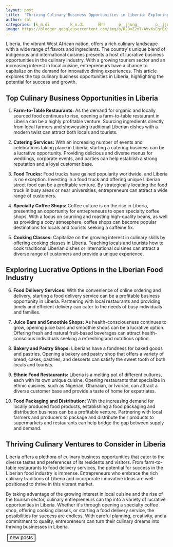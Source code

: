 ```yaml
---
layout: post
title:  "Thriving Culinary Business Opportunities in Liberia: Exploring Lucrative Ventures"
author: sal
categories: [k_m.di 		k_m.di		묭디		p__jjung_ 		p__jjung_		김필정		hwawonii 		hwawonii		화원		,s2.suin 		s2.suin		이 수인	 ji__yeong__ 		ji__yeong__		197_winter 		197_winter		Yooha Na		sh__11.5 		sh__11.5		,두부맘 수현		x_hyeon2 		x_hyeon2		현쨩		chaeninii__ 		chaeninii__		ㅊHㅊH🐰		lucy_kim_0909 		lucy_kim_0909		Lucy💕pilates instructor		,loeweruby 		loeweruby		김지민		_eunbli_ng 		_eunbli_ng		조은주		mybluemidnight 		mybluemidnight		한채린 𝙉𝙄𝙉𝙄 ☻		syxx_e 		,syxx_e		ilovemuffinmochi 		ilovemuffinmochi		taera_official 		taera_official		taera 태라		lovely.mii_ 		lovely.mii_		🌹 장지민		iiiliiiliilli 		,iiiliiiliilli		🥩		popoyehh 		popoyehh		kjyxx_ 		kjyxx_		지 영 		esoo_170 		esoo_170		ESOO🔒		,lilijinx_ 		lilijinx_		예니니🐣		_xxmxmxx 		_xxmxmxx		美美 [미미]		hong__coach 		hong__coach		홍코치 LC		lub_yoons2 		,lub_yoons2		.박나윤 NAYOON 🍑 플러스사이즈모델		gopa.noona 		gopa.noona		전지은		yeori_one 		yeori_one		허 여원		95.yeon 		95.yeon		,𝐘		namsoheess 		namsoheess		남 소희		ksh__0727 		ksh__0727		Songhee Kim		angel_hana1 		angel_hana1		나나♥️		,lee_ha_na__ 		lee_ha_na__		이하나		umum___a 		umum___a		무무		bibi.babi.boo 		bibi.babi.boo		정비비		im._.eul 		,im._.eul		가을이		c.haee_ 		c.haee_		R I N I 🌹		khyunee_ 		khyunee_		데이토프·켜니		rox0x0x_ 		rox0x0x_		,연		9.ye___na 		9.ye___na		2eji_1208 		2eji_1208		이은지		ming_ouo_ 		ming_ouo_		트위밍		yejin_3743 		,yejin_3743		su.love0718 		su.love0718		수연		honey___vivi 		honey___vivi		𝐇𝐨𝐧𝐞𝐲❤️		rench_co 		rench_co		Limjieun 🇰🇷		,z_hyunee 		z_hyunee		지현		ggotbbang_official 		ggotbbang_official		정소연		2.21ml 		2.21ml		Nakss🐰		planet__100 		,planet__100		프리다이빙 빽강사 l 백승연ㅣ🪐유니버스 프리다이빙		0y_joo0 		0y_joo0		윤주Yunju🇰🇷		o3x27 		o3x27		soniaa_yoo 		soniaa_yoo		sᴏɴɪᴀ ʏ 소니아 l 운동하는디자이너		,chae0804 		chae0804		철인3종 ChaeGo 👍🏻 민채Go		pilath_eunji 		pilath_eunji		필라트은지 (체형교정홈트 •필라테스)		h__yeoni59 		h__yeoni59		박현이		_jena_k 		,_jena_k		𝐉𝐄𝐍𝐀		jheechu 		jheechu		🦋𝒉𝒆𝒆𝒄𝒉𝒖(𝒎𝒐𝒅𝒆𝒍•𝒄𝒓𝒆𝒂𝒕𝒆𝒓•𝑩𝑱) ❣︎ | 릴스장인💡		lovelyeh0225 		lovelyeh0225		예니잉		ji_0s_ 		ji_0s_		,jinnybearxx 		jinnybearxx		Sungjin Kim		zlzlzlzl.__ 		zlzlzlzl.__		Hyun Ah		raemi_blossom 		raemi_blossom		Ｍｉｒａｅ 🇰🇷🇨🇦		_i.magine_]
image: https://blogger.googleusercontent.com/img/b/R29vZ2xl/AVvXsEgrEXtxiqJ8WWKwzEfJu7e9K1LoR9hzaoitsEoewgXyQSCX4AU79FR794zhd2RGt4g3ECz3cLB-GCI5foSq-aZAsXHX6POleOd2-wAuLN5-Qb6sMJbFa1GFGl4p5udpOzXmMvSNNnRJbeDEVaII2HKrpqyFkRkpPvScXxZ44pXTFmyjIvT1z2BGZwPAeRs/s1600/images%20%282%29.jpeg
---
```







<p>Liberia, the vibrant West African nation, offers a rich culinary landscape with a wide range of flavors and ingredients. The country's unique blend of indigenous and international cuisines presents a host of lucrative business opportunities in the culinary industry. With a growing tourism sector and an increasing interest in local cuisine, entrepreneurs have a chance to capitalize on the demand for innovative dining experiences. This article explores the top culinary business opportunities in Liberia, highlighting the potential for success and growth.</p>
<h2>Top Culinary Business Opportunities in Liberia</h2>
<ol>
<li>
<p><strong>Farm-to-Table Restaurants:</strong> As the demand for organic and locally sourced food continues to rise, opening a farm-to-table restaurant in Liberia can be a highly profitable venture. Sourcing ingredients directly from local farmers and showcasing traditional Liberian dishes with a modern twist can attract both locals and tourists.</p>
</li>
<li>
<p><strong>Catering Services:</strong> With an increasing number of events and celebrations taking place in Liberia, starting a catering business can be a lucrative opportunity. Providing delicious and diverse menus for weddings, corporate events, and parties can help establish a strong reputation and a loyal customer base.</p>
</li>
<li>
<p><strong>Food Trucks:</strong> Food trucks have gained popularity worldwide, and Liberia is no exception. Investing in a food truck and offering unique Liberian street food can be a profitable venture. By strategically locating the food truck in busy areas or near universities, entrepreneurs can attract a wide range of customers.</p>
</li>
<li>
<p><strong>Specialty Coffee Shops:</strong> Coffee culture is on the rise in Liberia, presenting an opportunity for entrepreneurs to open specialty coffee shops. With a focus on sourcing and roasting high-quality beans, as well as providing a cozy atmosphere, coffee shops can become popular destinations for locals and tourists seeking a caffeine fix.</p>
</li>
<li>
<p><strong>Cooking Classes:</strong> Capitalize on the growing interest in culinary skills by offering cooking classes in Liberia. Teaching locals and tourists how to cook traditional Liberian dishes or international cuisines can attract a diverse range of customers and provide a unique experience.</p>
</li>
</ol>
<h2>Exploring Lucrative Options in the Liberian Food Industry</h2>
<ol start="6">
<li>
<p><strong>Food Delivery Services:</strong> With the convenience of online ordering and delivery, starting a food delivery service can be a profitable business opportunity in Liberia. Partnering with local restaurants and providing timely and efficient delivery can cater to the needs of busy individuals and families.</p>
</li>
<li>
<p><strong>Juice Bars and Smoothie Shops:</strong> As health-consciousness continues to grow, opening juice bars and smoothie shops can be a lucrative option. Offering fresh and natural fruit-based beverages can attract health-conscious individuals seeking a refreshing and nutritious option.</p>
</li>
<li>
<p><strong>Bakery and Pastry Shops:</strong> Liberians have a fondness for baked goods and pastries. Opening a bakery and pastry shop that offers a variety of bread, cakes, pastries, and desserts can satisfy the sweet tooth of both locals and tourists.</p>
</li>
<li>
<p><strong>Ethnic Food Restaurants:</strong> Liberia is a melting pot of different cultures, each with its own unique cuisine. Opening restaurants that specialize in ethnic cuisines, such as Nigerian, Ghanaian, or Ivorian, can attract a diverse customer base and provide a taste of home for expatriates.</p>
</li>
<li>
<p><strong>Food Packaging and Distribution:</strong> With the increasing demand for locally produced food products, establishing a food packaging and distribution business can be a profitable venture. Partnering with local farmers and producers to package and distribute their products to supermarkets and restaurants can help bridge the gap between supply and demand.</p>
</li>
</ol>
<h2>Thriving Culinary Ventures to Consider in Liberia</h2>
<p>Liberia offers a plethora of culinary business opportunities that cater to the diverse tastes and preferences of its residents and visitors. From farm-to-table restaurants to food delivery services, the potential for success in the Liberian food industry is immense. Entrepreneurs who embrace the rich culinary traditions of Liberia and incorporate innovative ideas are well-positioned to thrive in this vibrant market.</p>
<p>By taking advantage of the growing interest in local cuisine and the rise of the tourism sector, culinary entrepreneurs can tap into a variety of lucrative opportunities in Liberia. Whether it's through opening a specialty coffee shop, offering cooking classes, or starting a food delivery service, the possibilities for success are endless. With careful planning, creativity, and a commitment to quality, entrepreneurs can turn their culinary dreams into thriving businesses in Liberia.</p>









<a id="show_id" onclick="document.getElementById('spoiler_id').style.display=''; document.getElementById('show_id').style.display='none';"></a><span id="spoiler_id" style="display: none;"><a class="link" onclick="document.getElementById('spoiler_id').style.display='none'; document.getElementById('show_id').style.display='';"></a>
<div style="background-color: rgba(0, 0, 0, 0); margin: 1px;">
<div class="smallfont"><i><span style="font-size: 16px; font-weight: bold; margin-right: 3px;"></span></i><input onclick="if (this.parentNode.parentNode.getElementsByTagName('div')[1].getElementsByTagName('div')[0].style.display != '') { this.parentNode.parentNode.getElementsByTagName('div')[1].getElementsByTagName('div')[0].style.display = ''; this.innerText = ''; this.value = 'Hide'; } else { this.parentNode.parentNode.getElementsByTagName('div')[1].getElementsByTagName('div')[0].style.display = 'none'; this.innerText = ''; this.value = 'new posts'; }" style="background-color: #00000000; font-size: 16px; width: auto;" type="button" value="new posts" />
</div>
<div class="alt2" style="background-color: rgba(255, 255, 255, 0); margin: 0px; padding: 0px;">
<div style="display: none;" loading="lazy"><p>
   
yoonseoda__
#freelancer #pilatesinstructor
jym812 
jym812
m.👽🪐
honey___so 
honey___so
hh_y2on 
hh_y2on
김 혜연
hyeiinnn 
hyeiinnn
혠츄
hani__vely 
hani__vely
이하은 / 하이에스트
all.day.dam_ 
all.day.dam_
담니 DAMNY
woongdi_ 
woongdi_
웅디 ✨
y._.yun__ 
y._.yun__
윤또이
1004.j 
1004.j
ෆ 지인 𝒿𝒾𝒾𝓃
leap_mon 
leap_mon
의리
e_y00 
e_y00
김은영
carolinesuesue 
carolinesuesue
수진 🫶🏻
hinew.me 
hinew.me
뉴미
erase.xxo 
erase.xxo
지우 ⋆ ₊ ﾟ ☽ * ₊
k_m.di 
k_m.di
묭디
p__jjung_ 
p__jjung_
김필정
hwawonii 
hwawonii
화원
s2.suin 
s2.suin
이 수인
ji__yeong__ 
ji__yeong__
197_winter 
197_winter
Yooha Na
sh__11.5 
sh__11.5
두부맘 수현
x_hyeon2 
x_hyeon2
현쨩
chaeninii__ 
chaeninii__
ㅊHㅊH🐰
lucy_kim_0909 
lucy_kim_0909
Lucy💕pilates instructor
loeweruby 
loeweruby
김지민
_eunbli_ng 
_eunbli_ng
조은주
mybluemidnight 
mybluemidnight
한채린 𝙉𝙄𝙉𝙄 ☻
syxx_e 
syxx_e
ilovemuffinmochi 
ilovemuffinmochi
taera_official 
taera_official
taera 태라
lovely.mii_ 
lovely.mii_
🌹 장지민
iiiliiiliilli 
iiiliiiliilli
🥩
popoyehh 
popoyehh
kjyxx_ 
kjyxx_
지 영 
esoo_170 
esoo_170
ESOO🔒
lilijinx_ 
lilijinx_
예니니🐣
_xxmxmxx 
_xxmxmxx
美美 [미미]
hong__coach 
hong__coach
홍코치 LC
lub_yoons2 
lub_yoons2
박나윤 NAYOON 🍑 플러스사이즈모델
gopa.noona 
gopa.noona
전지은
yeori_one 
yeori_one
허 여원
95.yeon 
95.yeon
𝐘
namsoheess 
namsoheess
남 소희
ksh__0727 
ksh__0727
Songhee Kim
angel_hana1 
angel_hana1
나나♥️
lee_ha_na__ 
lee_ha_na__
이하나
umum___a 
umum___a
무무
bibi.babi.boo 
bibi.babi.boo
정비비
im._.eul 
im._.eul
가을이
c.haee_ 
c.haee_
R I N I 🌹
khyunee_ 
khyunee_
데이토프·켜니
rox0x0x_ 
rox0x0x_
연
9.ye___na 
9.ye___na
2eji_1208 
2eji_1208
이은지
ming_ouo_ 
ming_ouo_
트위밍
yejin_3743 
yejin_3743
su.love0718 
su.love0718
수연
honey___vivi 
honey___vivi
𝐇𝐨𝐧𝐞𝐲❤️
rench_co 
rench_co
Limjieun 🇰🇷
z_hyunee 
z_hyunee
지현
ggotbbang_official 
ggotbbang_official
정소연
2.21ml 
2.21ml
Nakss🐰
planet__100 
planet__100
프리다이빙 빽강사 l 백승연ㅣ🪐유니버스 프리다이빙
0y_joo0 
0y_joo0
윤주Yunju🇰🇷
o3x27 
o3x27
soniaa_yoo 
soniaa_yoo
sᴏɴɪᴀ ʏ 소니아 l 운동하는디자이너
chae0804 
chae0804
철인3종 ChaeGo 👍🏻 민채Go
pilath_eunji 
pilath_eunji
필라트은지 (체형교정홈트 •필라테스)
h__yeoni59 
h__yeoni59
박현이
_jena_k 
_jena_k
𝐉𝐄𝐍𝐀
jheechu 
jheechu
🦋𝒉𝒆𝒆𝒄𝒉𝒖(𝒎𝒐𝒅𝒆𝒍•𝒄𝒓𝒆𝒂𝒕𝒆𝒓•𝑩𝑱) ❣︎ | 릴스장인💡
lovelyeh0225 
lovelyeh0225
예니잉
ji_0s_ 
ji_0s_
jinnybearxx 
jinnybearxx
Sungjin Kim
zlzlzlzl.__ 
zlzlzlzl.__
Hyun Ah
raemi_blossom 
raemi_blossom
Ｍｉｒａｅ 🇰🇷🇨🇦
_i.magine_ 
_i.magine_
혜찡🌸
b0rm_ 
b0rm_
☾
s0_won 
s0_won
소원
yeoxnie 
yeoxnie
정연 yeon
_unni.xx 
_unni.xx
갱언니뷰티앤🪽네일/드릴/속눈썹/반영구 (원장 김은경)
meyou0914 
meyou0914
모델 미유(meyou)/박채희
bebecoa 
bebecoa
𝚋𝚎𝚋𝚎
minji_59_5_9 
minji_59_5_9
haphee.sz 
haphee.sz
poo__cong 
poo__cong
푸동이누나
sejinming 
sejinming
기묘한 기무세딘
2ayoung 
2ayoung
아쿠아 디바👑
mina_zzi_ 
mina_zzi_
미나찌◡̈
yuuuuuu_1122 
yuuuuuu_1122
ESFP
gimyuri3933 
gimyuri3933
__youjin 
__youjin
심유진
lxhxjx 
lxhxjx
핸디
gittorami 
gittorami
Chloe🦋
nothing_betttter 
nothing_betttter
진🦋
_k_sso 
_k_sso
jinxxjuu 
jinxxjuu
진주
da_un.k 
da_un.k
김̆̈단̆̈
__nanayh_ 
__nanayh_
milliongym_megan 
milliongym_megan
MILLION GYM
u__eun_ 
u__eun_
모델 유은
riakooooooo 
riakooooooo
Riako リアコ 🦜
ghae_s2 
ghae_s2
지해
syj920628 
syj920628
송블랑
ye__hwa 
ye__hwa
정예화 아나운서•쇼호스트_예팡💙
holoyo2 
holoyo2
ssohyechoi 
ssohyechoi
최 소혜
__k1msj__ 
__k1msj__
xaetokki 
xaetokki
ᕱ⑅ᕱ
156.hhhyy 
156.hhhyy
혀니💜
hyung_sun29 
hyung_sun29
leejeni__i 
leejeni__i
힙제니
xaemxol 
xaemxol
샘소리
i_am_yaggoong 
i_am_yaggoong
김야꿍 Yaggoong 金流安
ddihye_yam 
ddihye_yam
1owelly_ 
1owelly_
로웰리 사댱님 🕊( 미경 25 )
cheeerry_g 
cheeerry_g
체리
ella_jangs2 
ella_jangs2
Personal trainer  Cabin crew Ella
winsome_s2s2 
winsome_s2s2
ෆ 𝓎𝑜𝓊 𝒿𝒾𝓃 ෆ
im_ur_lovely_a 
im_ur_lovely_a
🧜🏻‍♀️
fit_hyunjin 
fit_hyunjin
Park  Hyun Jin🇰🇷
oxkite 
oxkite
ss_sssssssa 
ss_sssssssa
울산메이크업 신선둥
sssun.d 
sssun.d
신선둥_바디프로필
rlayunyun 
rlayunyun
Yun🇰🇷🏋🏽‍♀️
lafemme__s 
lafemme__s
🐰🩷🌸🍬🌈🎀
milky_x_x 
milky_x_x
밀키 ミルキー 수현
auddk_77 
auddk_77
Myeongah Gam🐰✨
yen_n_fit 
yen_n_fit
예핏
yalluyeon 
yalluyeon
𝐆𝐚𝐲𝐞𝐨𝐧
love.been_ 
love.been_
김 다빈 럽빈🙋🏻‍♀️
babyimhotasice 
babyimhotasice
jelliyom 
jelliyom
ddiddo_joo 
ddiddo_joo
吴秄炫🐷
myboo_cosplay 
myboo_cosplay
MyBoo Cosplay(마이부 코스프레)
kate.kim___ 
kate.kim___
Kate Kim | 케이트 🇰🇷🇯🇵🇳🇿 (Trilingual)
bobby_jxx 
bobby_jxx
바비🦋 여행하는공인중개사
yeun90_____ 
yeun90_____
주예은
heoror._o 
heoror._o
허수빈
jelly_jvely 
jelly_jvely
유정 (요정) 🧚🏻‍♂️
or.8ro 
or.8ro
경이
_._._blanche_ 
_._._blanche_
ʕ •ﻌ•ʔ ෆ ʕ•ﻌ• ʔ
sujin29_ 
sujin29_
신동PT핏공장|엉빵핏 대표
e__luda_glamorous 
e__luda_glamorous
이루다
z_hee.e 
z_hee.e
𝐉𝐔𝐇𝐄𝐄
xkilica 
xkilica
afg__sieun 
afg__sieun
정시은
_kaylajuna_ 
_kaylajuna_
주나일 자전거타는 모델 🚲
x___0ne 
x___0ne
y_amanda_ 
y_amanda_
baby__rosy_ 
baby__rosy_
cheonhongzi 
cheonhongzi
xexxl_ 
xexxl_
냥네코
velyroom 
velyroom
VELY
dltmfdlek 
dltmfdlek
어제의 김이슬보다 예쁜 건 오늘의 김이슬🔒
minvely._hi 
minvely._hi
노민경
ttt.ri 
ttt.ri
킴탤 ᴋɪᴍᴛᴀᴇʀɪ
zzelller 
zzelller
160cm_my_yeon 
160cm_my_yeon
김효연 yeony
_nana_bv 
_nana_bv
piaoliang
hipbebestyle 
hipbebestyle
힙베베
newvelyly 
newvelyly
뉴블리
2eyou 
2eyou
syb.3_3 
syb.3_3
bae_leezee 
bae_leezee
배이지 🇰🇷
minji_720 
minji_720
🌹한민지🌹(언주역PT  논현PT  강남PT)
amberlla_illa 
amberlla_illa
Amberllailla
ruru_2e 
ruru_2e
parkwoonyi 
parkwoonyi
박운이
songha.sky 
songha.sky
운동 & 여행하는 송하 🏊‍♀️🚴‍♀️🏃‍♀️💙
forever____25 
forever____25
최영원 콘토💚
h1_chu_ 
h1_chu_
히츄
yniee_s 
yniee_s
소윤
god_eunbin 
god_eunbin
god_eunbin
sohyun._.s2 
sohyun._.s2
소현 sᴏ ʜʏᴜɴ🧚‍♀️
seoyoon282











</p></div></div></div></span>

